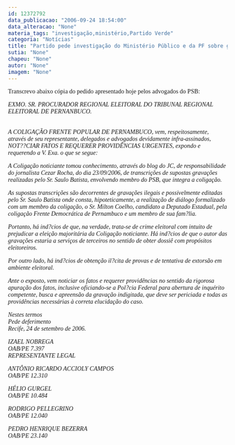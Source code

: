 ```yaml
---
id: 12372792
data_publicacao: "2006-09-24 18:54:00"
data_alteracao: "None"
materia_tags: "investigação,ministério,Partido Verde"
categoria: "Notícias"
title: "Partido pede investigação do Ministério Público e da PF sobre gravações"
sutia: "None"
chapeu: "None"
autor: "None"
imagem: "None"
---
```

<p><P><FONT face=Verdana>Transcrevo abaixo cópia do pedido apresentado hoje pelos advogados do PSB:</FONT></P></p>
<p><P><FONT face=Verdana><EM>EXMO. SR. PROCURADOR REGIONAL ELEITORAL DO TRIBUNAL REGIONAL ELEITORAL DE PERNANBUCO.</EM></FONT></P></p>
<p><P><BR><FONT face=Verdana><EM>A COLIGAÇÃO FRENTE POPULAR DE PERNAMBUCO, vem, respeitosamente, através de seu representante, delegados e advogados devidamente infra-assinados, NOT??CIAR FATOS E REQUERER PROVIDÊNCIAS URGENTES, expondo e requerendo a V. Exa. o que se segue:</EM></FONT></P></p>
<p><P><FONT face=Verdana><EM>A Coligação noticiante tomou conhecimento, através do blog do JC, de responsabilidade do jornalista Cezar Rocha, do dia 23/09/2006, de transcrições de supostas gravações realizadas pelo Sr. Saulo Batista, envolvendo membro do PSB, que integra a coligação.</EM></FONT></P></p>
<p><P><FONT face=Verdana><EM>As supostas transcrições são decorrentes de gravações ilegais e possivelmente editadas pelo Sr. Saulo Batista onde consta, hipoteticamente, a realização de diálogo formalizado com um membro da coligação, o Sr. Milton Coelho, candidato a Deputado Estadual, pela coligação Frente Democrática de Pernambuco e um membro de sua fam?lia.</EM></FONT></P></p>
<p><P><FONT face=Verdana><EM>Portanto, há ind?cios de que, na verdade, trata-se de crime eleitoral com intuito de prejudicar a eleição majoritária da Coligação noticiante. Há ind?cios de que o autor das gravações estaria a serviços de terceiros no sentido de obter dossiê com propósitos eleitoreiros.</EM></FONT></P></p>
<p><P><FONT face=Verdana><EM>Por outro lado, há ind?cios de obtenção il?cita de provas e de tentativa de extorsão em ambiente eleitoral.</EM></FONT></P></p>
<p><P><FONT face=Verdana><EM>Ante o exposto, vem noticiar os fatos e requerer providências no sentido da rigorosa apuração dos fatos, inclusive oficiando-se a Pol?cia Federal para abertura de inquérito competente, busca e apreensão da gravação indigitada, que deve ser periciada e todas as providências necessárias à correta elucidação do caso.&nbsp;&nbsp;&nbsp;&nbsp;&nbsp;&nbsp;&nbsp; </EM></FONT></P></p>
<p><P><FONT face=Verdana><EM>Nestes termos<BR>Pede deferimento<BR>Recife, 24 de setembro de 2006.</EM></FONT></P></p>
<p><P><FONT face=Verdana><EM>IZAEL NOBREGA<BR>OAB/PE 7.397<BR>REPRESENTANTE LEGAL</EM></FONT></P></p>
<p><P><FONT face=Verdana><EM>ANTÔNIO RICARDO ACCIOLY CAMPOS<BR>OAB/PE 12.310</EM></FONT></P></p>
<p><P><FONT face=Verdana><EM>HÉLIO GURGEL<BR>OAB/PE 10.484</EM></FONT></P></p>
<p><P><FONT face=Verdana><EM>RODRIGO PELLEGRINO<BR>OAB/PE 12.040</EM></FONT></P></p>
<p><P><FONT face=Verdana><EM>PEDRO HENRIQUE BEZERRA<BR>OAB/PE 23.140</EM></FONT></P> </p>
